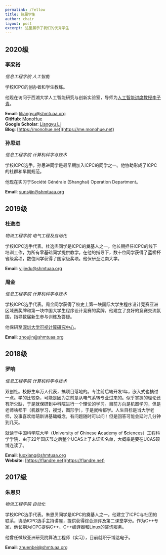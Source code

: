 ```yaml
---
permalink: /fellow
title: 往届学生
author: chair
layout: post
excerpt: 这里展示了我们的优秀学生
---
```


## 2020级

### 李梁裕

_信息工程学院 人工智能_

学校ICPC的创办者和学生教练。

他现在访问于西湖大学人工智能研究与创新实验室，导师为[人工智能讲席教授李子青](https://www.westlake.edu.cn/ffaculty/stan-zq-li.html)。

**Email**: [liliangyu@shmtuaa.org](mailto:liliangyu@shmtuaa.org)  
**GitHub**: [MonoHue](https://github.com/MonoHue)  
**Google Scholar**: [Liangyu Li](https://scholar.google.com/citations?user=AcMka74AAAAJ)  
**Blog**: [https://monohue.net](https://me.monohue.net)

### 孙思进

_信息工程学院 计算机科学与技术_

学校ICPC选手。孙思进同学是最早期加入ICPC的同学之一。他协助形成了ICPC的社群和早期规范。

他现在实习于Société Générale (Shanghai) Operation Department。

**Email**: [sunsijin@shmtuaa.org](mailto:sunsijin@shmtuaa.org)

## 2019级

###  杜逸杰

_物流工程学院 电气工程及自动化_

学校ICPC选手代表。杜逸杰同学是ICPC的奠基人之一。他长期担任ICPC的线下培训工作，为所有零基础同学提供教学。在他的指导下，数十位同学获得了蓝桥杯省级奖项，数位同学获得了国家级奖项。他保研至江南大学。

**Email**: [yijiedu@shmtuaa.org](mailto:yijiedu@shmtuaa.org)

### 周金

_信息工程学院 计算机科学与技术_

学校ICPC选手代表。周金同学获得了校史上第一块国际大学生程序设计竞赛亚洲区域赛奖牌和第一块中国大学生程序设计竞赛的奖牌。他建立了良好的竞赛交流氛围，指导数届新生参与训练及答疑。

他保研至[深圳大学可视计算研究中心](http://vcc.tech/)。

**Email**: [zhoujin@shmtuaa.org](mailto:zhoujin@shmtuaa.org)

## 2018级

### 罗响

_信息工程学院 计算机科学与技术_

双创社。校野生车万人代表，搞项目落地的。专注前后端开发1年，嵌入式也搞过一点。学的比较杂，可能是因为之前是从电气系转专业过来的。似乎掌握的理论还有所欠缺，于是就保研到中科院进行一个理论的学习。目前方向是机器学习，但是老师啥都干（机器学习，视觉，图形学），于是就啥都学。人生目标是当大学老师，没事喜欢给萌新讲基础概念，有问题随时可以问！但是回答可能会延时几分钟到几天。

就读于中国科学院大学（**U**niversity of **C**hinese **A**cademy of **S**ciences）工程科学学院，由于22年国庆节之后整个UCAS上了未证实名单，大概率是要在UCAS硕博连读了。

**Email**: [luoxiang@shmtuaa.org](mailto:luoxiang@shmtuaa.org)  
**Website**: [https://flandre.net](https://flandre.net)

## 2017级

### 朱恩贝

_物流工程学院 自动化_

学校ICPC选手代表。朱恩贝同学是ICPC的奠基人之一。他建立了ICPC与社团的联系，协助ICPC选手主持讲座，提供获得综合测评及第二课堂学分。作为C++专家，他长期为ICPC提供C++、C++编译器和Linux的咨询服务。

他曾任微软亚洲研究院算法工程师（实习），目前就职于博达电子。

**Email**: [zhuenbei@shmtuaa.org](mailto:zhuenbei@shmtuaa.org)

